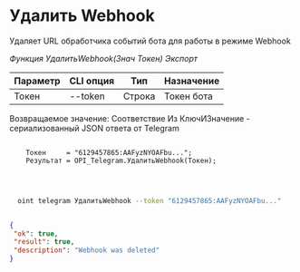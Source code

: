﻿---
sidebar_position: 4
---

# Удалить Webhook
 Удаляет URL обработчика событий бота для работы в режиме Webhook


*Функция УдалитьWebhook(Знач Токен) Экспорт*

  | Параметр | CLI опция | Тип | Назначение |
  |-|-|-|-|
  | Токен | --token | Строка | Токен бота |

  
  Возвращаемое значение:   Соответствие Из КлючИЗначение - сериализованный JSON ответа от Telegram

```bsl title="Пример кода"
	
    Токен     = "6129457865:AAFyzNYOAFbu...";
    Результат = OPI_Telegram.УдалитьWebhook(Токен);

	
```

```sh title="Пример команды CLI"
    
  oint telegram УдалитьWebhook --token "6129457865:AAFyzNYOAFbu..."


```


```json title="Результат"

{
 "ok": true,
 "result": true,
 "description": "Webhook was deleted"
}

```
